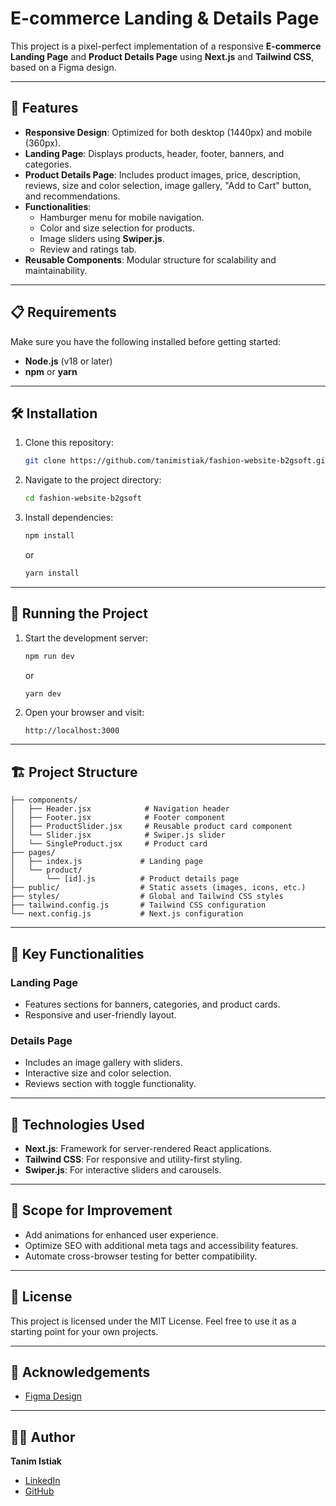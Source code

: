 # E-commerce Landing & Details Page

This project is a pixel-perfect implementation of a responsive **E-commerce Landing Page** and **Product Details Page** using **Next.js** and **Tailwind CSS**, based on a Figma design.

---

## 🚀 Features

- **Responsive Design**: Optimized for both desktop (1440px) and mobile (360px).
- **Landing Page**: Displays products, header, footer, banners, and categories.
- **Product Details Page**: Includes product images, price, description, reviews, size and color selection, image gallery, "Add to Cart" button, and recommendations.
- **Functionalities**:
  - Hamburger menu for mobile navigation.
  - Color and size selection for products.
  - Image sliders using **Swiper.js**.
  - Review and ratings tab.
- **Reusable Components**: Modular structure for scalability and maintainability.

---

## 📋 Requirements

Make sure you have the following installed before getting started:

- **Node.js** (v18 or later)
- **npm** or **yarn**

---

## 🛠️ Installation

1. Clone this repository:

   ```bash
   git clone https://github.com/tanimistiak/fashion-website-b2gsoft.git
   ```

2. Navigate to the project directory:

   ```bash
   cd fashion-website-b2gsoft
   ```

3. Install dependencies:
   ```bash
   npm install
   ```
   or
   ```bash
   yarn install
   ```

---

## 🚀 Running the Project

1. Start the development server:

   ```bash
   npm run dev
   ```

   or

   ```bash
   yarn dev
   ```

2. Open your browser and visit:
   ```
   http://localhost:3000
   ```

---

## 🏗️ Project Structure

```plaintext
├── components/
│   ├── Header.jsx            # Navigation header
│   ├── Footer.jsx            # Footer component
│   ├── ProductSlider.jsx     # Reusable product card component
│   └── Slider.jsx            # Swiper.js slider
│   └── SingleProduct.jsx     # Product card
├── pages/
│   ├── index.js             # Landing page
│   └── product/
│       └── [id].js          # Product details page
├── public/                  # Static assets (images, icons, etc.)
├── styles/                  # Global and Tailwind CSS styles
├── tailwind.config.js       # Tailwind CSS configuration
└── next.config.js           # Next.js configuration
```

---

## 🌟 Key Functionalities

### **Landing Page**

- Features sections for banners, categories, and product cards.
- Responsive and user-friendly layout.

### **Details Page**

- Includes an image gallery with sliders.
- Interactive size and color selection.
- Reviews section with toggle functionality.

---

## 🔧 Technologies Used

- **Next.js**: Framework for server-rendered React applications.
- **Tailwind CSS**: For responsive and utility-first styling.
- **Swiper.js**: For interactive sliders and carousels.

---

## 🌈 Scope for Improvement

- Add animations for enhanced user experience.
- Optimize SEO with additional meta tags and accessibility features.
- Automate cross-browser testing for better compatibility.

---

## 📄 License

This project is licensed under the MIT License. Feel free to use it as a starting point for your own projects.

---

## 🤝 Acknowledgements

- [Figma Design](https://www.figma.com/design/IeMowxQBeykcHMYKhWwa6a/fashion-Website-UI?node-id=0-1&t=Fc3qfVtzuEs11xfS-1)

---

## 👨‍💻 Author

**Tanim Istiak**

- [LinkedIn](https://www.linkedin.com/in/tanim-istiak/)
- [GitHub](https://github.com/tanimistiak/)

```

```
